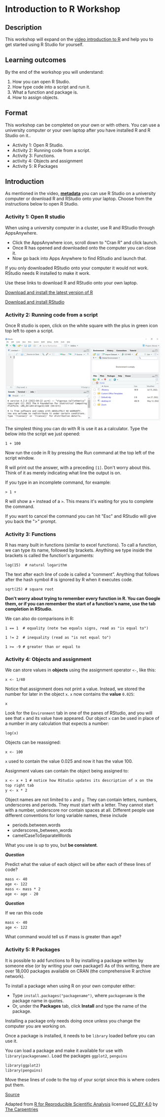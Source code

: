 # Introduction to R Workshop
## Description
This workshop will expand on the [video introduction to R](https://leeds365-my.sharepoint.com/:v:/g/personal/fbsmbaw_leeds_ac_uk/EdX4ThFhs3VAj1CeBz8YyHYBZzar-nlTi6cAvBQ07HORoA?e=jQdmj2&nav=%7B%22playbackOptions%22%3A%7B%22startTimeInSeconds%22%3A11.94%7D%7D) and help you to get started using R Studio for yourself.

## Learning outcomes

By the end of the workshop you will understand:

1. How you can open R Studio.
2. How type code into a script and run it.
3. What a function and package is.
4. How to assign objects.

## Format

This workshop can be completed on your own or with others. You can use a university computer or your own laptop after you have installed R and R Studio on it..

- Activity 1: Open R Studio.
- Activity 2: Running code from a script.
- Activity 3: Functions.
- activity 4: Objects and assignment
- Activity 5: R Packages

## Introduction

As mentioned in the video, [**metadata**](https://techterms.com/definition/metadata) you can use R Studio on a university computer or download R and RStudio onto your laptop. Choose from the instructions below to open R Studio.

### Activity 1: Open R studio

When using a university computer in a cluster, use R and RStudio through AppsAnywhere. 

* Click the AppsAnywhere icon, scroll down to "Cran R" and click launch. 
* Once R has opened and downloaded onto the computer you can close it. 
* Now go back into Apps Anywhere to find RStudio and launch that.

If you only downloaded RStudio onto your computer it would not work. RStudio needs R installed to make it work.  

Use these links to download R and RStudio onto your own laptop.

[Download and install the latest version of R](https://www.r-project.org/)</kbd>  

[Download and install RStudio](https://www.rstudio.com/)</kbd>




### Activity 2: Running code from a script

Once R studio is open, click on the white square with the plus in green icon top left to open a script.

<p align="center">
  <img src="RStudio_screenshot_script.png" width="512"/>
</p>

The simplest thing you can do with R is use it as a calculator. Type the below into the script we just opened:

```{r}
1 + 100
```
Now run the code in R by pressing the Run command at the top left of the script window.

R will print out the answer, with a preceding `[1]`. Don't worry about this. Think of it as merely indicating what line the output is on.

If you type in an incomplete command, for example: 

~~~
> 1 +
~~~

R will show a `+` instead of a `>`. This means it's waiting for you to complete the command.  

If you want to cancel the command you can hit "Esc" and RStudio will give you back the ">" prompt.


### Activity 3: Functions

R has many built in functions (similar to excel functions). To call a function,
we can type its name, followed by brackets.
Anything we type inside the brackets is called the function's
arguments:

```{r}
log(15)  # natural logarithm
```
The text after each line of code is called a “comment”. Anything that follows after the hash symbol # is ignored by R when it executes code.

```{r}
sqrt(25) # square root
```

**Don't worry about trying to remember every function in R. You
can Google them, or if you can remember the
start of a function's name, use the tab completion in RStudio.**

We can also do comparisons in R:

```{r}
1 == 1  # equality (note two equals signs, read as "is equal to")
```

```{r}
1 != 2  # inequality (read as "is not equal to")
```

```{r}
1 >= -9 # greater than or equal to
```

### Activity 4: Objects and assignment

We can store values in **objects** using the assignment operator `<-`, like this:

```{r}
x <- 1/40
```

Notice that assignment does not print a value. Instead, we stored the number for later
in the object `x`. `x` now contains the **value** `0.025`:

```{r}
x
```

Look for the `Environment` tab in one of the panes of RStudio, and you will see that `x` and its value
have appeared. Our object `x` can be used in place of a number in any calculation that expects a number:

```{r}
log(x)
```

Objects can be reassigned:

```{r}
x <- 100
```

`x` used to contain the value 0.025 and now it has the value 100.

Assignment values can contain the object being assigned to:

```{r}
x <- x + 1 # notice how RStudio updates its description of x on the top right tab
y <- x * 2
```

Object names are not limited to `x` and `y`. They can contain letters, numbers, underscores and periods. They must start with a letter. They
cannot start with a number, underscore nor contain spaces at all. Different people use
different conventions for long variable names, these include

  * periods.between.words
  * underscores\_between_words
  * camelCaseToSeparateWords

What you use is up to you, but **be consistent**.

***Question***

Predict what the value of each object will be after each
of these lines of code?

```{r, eval=FALSE}
mass <- 40
age <- 122
mass <- mass * 2
age <- age - 20
```

***Question***

If we ran this code
```{r, eval=FALSE}
mass <- 40
age <- 122
```
What command would tell us if mass is greater than age?


### Activity 5: R Packages

It is possible to add functions to R by
installing a package written by someone else (or by writing your own package!) As of this writing, there
are over 18,000 packages available on CRAN (the comprehensive R archive
network). 


To install a package when using R on your own computer either:

* Type `install.packages("packagename")`,
  where `packagename` is the package name in quotes.
* Or, under the **Packages** tab, click **Install** and type the name of the package.

Installing a package only needs doing once unless you change the computer you are working on. 

Once a package is installed, it needs to be `library` loaded  before you can use it.

You can load a package and make it available for use with `library(packagename)`. Load the packages `ggplot2`, `penguins`

```{r ch5-sol, eval=FALSE}
library(ggplot2)
library(penguins)
```

Move these lines of code to the top of your script since this is where coders put them.


[Source](https://github.com/acriach/introtor_workshop)  

Adapted from [R for Reproducible Scientific Analysis](https://swcarpentry.github.io/r-novice-gapminder/) licensed [CC_BY 4.0](https://creativecommons.org/licenses/by/4.0/) by [The Carpentries](https://carpentries.org/)

